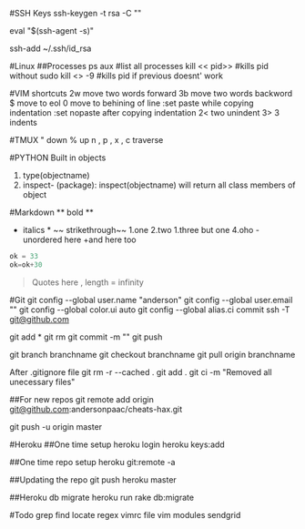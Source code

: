 #SSH Keys
ssh-keygen -t rsa -C ""

eval "$(ssh-agent -s)"

ssh-add ~/.ssh/id_rsa

#Linux
##Processes
ps aux #list all processes
kill << pid>> #kills pid without sudo
kill <<pid>> -9  #kills pid if previous doesnt' work



#VIM shortcuts
2w move two words forward
3b move two words backword
$ move to eol
0 move to behining of line
:set paste while copying indentation
:set nopaste after copying indentation
2< two unindent
3> 3 indents

#TMUX
" down
% up
n , p , x , c traverse

#PYTHON
Built in objects
1.	type(objectname)
2.  inspect- (package): inspect(objectname) will return all class members of object

#Markdown
** bold **
* italics *
~~ strikethrough~~
1.one
2.two
1.three but one
4.oho
-unordered here
+and here too
```python 
ok = 33
ok=ok+30
```
>Quotes here , length = infinity

#Git
git config --global user.name "anderson"
git config --global user.email ""
git config --global color.ui auto
git config --global alias.ci commit
ssh -T git@github.com


git add *
git rm 
git commit -m ""
git push

git branch branchname
git checkout branchname
git pull origin branchname

After .gitignore file
git rm -r --cached .
git add .
git ci -m "Removed all unecessary files"

##For new repos
git remote add origin git@github.com:andersonpaac/cheats-hax.git

git push -u origin master

#Heroku
##One time setup
heroku login
heroku keys:add

##One time repo setup
heroku git:remote -a <APPNAME>

##Updating the repo
git push heroku master

##Heroku db migrate
 heroku run rake db:migrate


#Todo
grep
find
locate
regex
vimrc file
vim modules
sendgrid
